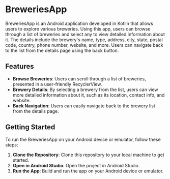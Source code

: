 # BreweriesApp

BreweriesApp is an Android application developed in Kotlin that allows users to explore various breweries. Using this app, users can browse through a list of breweries and select any to view detailed information about it. The details include the brewery's name, type, address, city, state, postal code, country, phone number, website, and more. Users can navigate back to the list from the details page using the back button.

## Features

- **Browse Breweries**: Users can scroll through a list of breweries, presented in a user-friendly RecyclerView.
- **Brewery Details**: By selecting a brewery from the list, users can view more detailed information about it, such as its location, contact info, and website.
- **Back Navigation**: Users can easily navigate back to the brewery list from the details page.


## Getting Started

To run the BreweriesApp on your Android device or emulator, follow these steps:

1. **Clone the Repository**: Clone this repository to your local machine to get started.
2. **Open in Android Studio**: Open the project in Android Studio.
3. **Run the App**: Build and run the app on your Android device or emulator.

